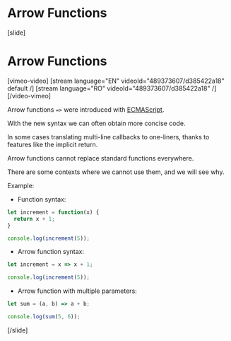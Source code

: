 # Arrow Functions

[slide]
# Arrow Functions

[vimeo-video]
[stream language="EN" videoId="489373607/d385422a18" default /]
[stream language="RO" videoId="489373607/d385422a18"  /]
[/video-vimeo]

Arrow functions `=>` were introduced with [ECMAScript](https://en.wikipedia.org/wiki/ECMAScript). 

With the new syntax we can often obtain more concise code.

In some cases translating multi-line callbacks to one-liners, thanks to features like the implicit return.

Arrow functions cannot replace standard functions everywhere.

There are some contexts where we cannot use them, and we will see why.

Example:

- Function syntax:

```js live
let increment = function(x) {
  return x + 1;
}

console.log(increment(5));  
```

- Arrow function syntax:

``` js live
let increment = x => x + 1;

console.log(increment(5));  
```

- Arrow function with multiple parameters:

```js live
let sum = (a, b) => a + b;

console.log(sum(5, 6));  
```

[/slide]
